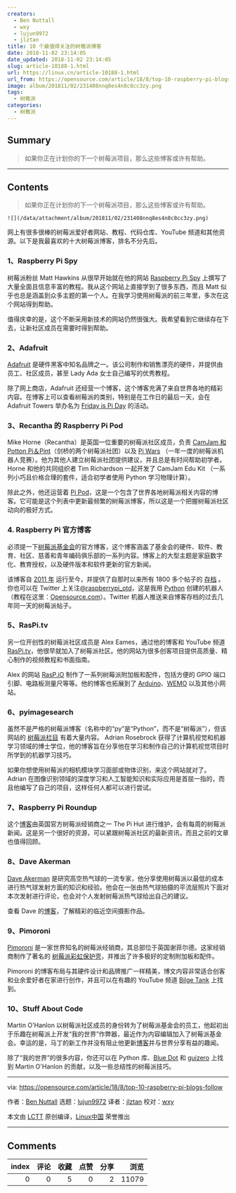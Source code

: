 ```yaml
---
creators:
  - Ben Nuttall
  - wxy
  - lujun9972
  - jlztan
title: 10 个最值得关注的树莓派博客
date: 2018-11-02 23:14:05
date_updated: 2018-11-02 23:14:05
slug: article-10188-1.html
url: https://linux.cn/article-10188-1.html
url_from: https://opensource.com/article/18/8/top-10-raspberry-pi-blogs-follow
image: album/201811/02/231408nnq8es4n8c8cc3zy.png
tags:
  - 树莓派
categories:
  - 树莓派
---
```


## Summary

> 如果你正在计划你的下一个树莓派项目，那么这些博客或许有帮助。

***

<!-- more -->

## Contents

> 
> 如果你正在计划你的下一个树莓派项目，那么这些博客或许有帮助。
> 
> 
> 

`![](/data/attachment/album/201811/02/231408nnq8es4n8c8cc3zy.png)`

网上有很多很棒的树莓派爱好者网站、教程、代码仓库、YouTube 频道和其他资源。以下是我最喜欢的十大树莓派博客，排名不分先后。

### 1、Raspberry Pi Spy

树莓派粉丝 Matt Hawkins 从很早开始就在他的网站 [Raspberry Pi Spy](https://www.raspberrypi-spy.co.uk/) 上撰写了大量全面且信息丰富的教程。我从这个网站上直接学到了很多东西，而且 Matt 似乎也总是涵盖到众多主题的第一个人。在我学习使用树莓派的前三年里，多次在这个网站得到帮助。

值得庆幸的是，这个不断采用新技术的网站仍然很强大。我希望看到它继续存在下去，让新社区成员在需要时得到帮助。

### 2、Adafruit

[Adafruit](https://blog.adafruit.com/category/raspberry-pi/) 是硬件黑客中知名品牌之一。该公司制作和销售漂亮的硬件，并提供由员工、社区成员，甚至 Lady Ada 女士自己编写的优秀教程。

除了网上商店，Adafruit 还经营一个博客，这个博客充满了来自世界各地的精彩内容。在博客上可以查看树莓派的类别，特别是在工作日的最后一天，会在 Adafruit Towers 举办名为 [Friday is Pi Day](https://blog.adafruit.com/category/raspberry-pi/) 的活动。

### 3、Recantha 的 Raspberry Pi Pod

Mike Horne（Recantha）是英国一位重要的树莓派社区成员，负责 [CamJam 和 Potton Pi＆Pint](https://camjam.me/?page_id=753)（剑桥的两个树莓派社团）以及 [Pi Wars](https://piwars.org/) （一年一度的树莓派机器人竞赛）。他为其他人建立树莓派社团提供建议，并且总是有时间帮助初学者。Horne 和他的共同组织者 Tim Richardson 一起开发了 CamJam Edu Kit （一系列小巧且价格合理的套件，适合初学者使用 Python 学习物理计算）。

除此之外，他还运营着 [Pi Pod](https://www.recantha.co.uk/blog/)，这是一个包含了世界各地树莓派相关内容的博客。它可能是这个列表中更新最频繁的树莓派博客，所以这是一个把握树莓派社区动向的极好方式。

### 4. Raspberry Pi 官方博客

必须提一下[树莓派基金会](https://www.raspberrypi.org/blog/)的官方博客，这个博客涵盖了基金会的硬件、软件、教育、社区、慈善和青年编码俱乐部的一系列内容。博客上的大型主题是家庭数字化、教育授权，以及硬件版本和软件更新的官方新闻。

该博客自 [2011 年](https://www.raspberrypi.org/blog/first-post/) 运行至今，并提供了自那时以来所有 1800 多个帖子的 [存档](https://www.raspberrypi.org/blog/archive/) 。你也可以在 Twitter 上关注[@raspberrypi\_otd](https://twitter.com/raspberrypi_otd)，这是我用 [Python](https://github.com/bennuttall/rpi-otd-bot/blob/master/src/bot.py) 创建的机器人（教程在这里：[Opensource.com](https://opensource.com/article/17/8/raspberry-pi-twitter-bot)）。Twitter 机器人推送来自博客存档的过去几年同一天的树莓派帖子。

### 5、RasPi.tv

另一位开创性的树莓派社区成员是 Alex Eames，通过他的博客和 YouTube 频道 [RasPi.tv](https://rasp.tv/)，他很早就加入了树莓派社区。他的网站为很多创客项目提供高质量、精心制作的视频教程和书面指南。

Alex 的网站 [RasP.iO](https://rasp.io/) 制作了一系列树莓派附加板和配件，包括方便的 GPIO 端口引脚、电路板测量尺等等。他的博客也拓展到了 [Arduino](https://www.arduino.cc/)、[WEMO](http://community.wemo.com/) 以及其他小网站。

### 6、pyimagesearch

虽然不是严格的树莓派博客（名称中的“py”是“Python”，而不是“树莓派”），但该网站的 [树莓派栏目](https://www.pyimagesearch.com/category/raspberry-pi/) 有着大量内容。 Adrian Rosebrock 获得了计算机视觉和机器学习领域的博士学位，他的博客旨在分享他在学习和制作自己的计算机视觉项目时所学到的机器学习技巧。

如果你想使用树莓派的相机模块学习面部或物体识别，来这个网站就对了。Adrian 在图像识别领域的深度学习和人工智能知识和实际应用是首屈一指的，而且他编写了自己的项目，这样任何人都可以进行尝试。

### 7、Raspberry Pi Roundup

这个[博客](https://thepihut.com/blogs/raspberry-pi-roundup)由英国官方树莓派经销商之一 The Pi Hut 进行维护，会有每周的树莓派新闻。这是另一个很好的资源，可以紧跟树莓派社区的最新资讯，而且之前的文章也值得回顾。

### 8、Dave Akerman

[Dave Akerman](http://www.daveakerman.com/) 是研究高空热气球的一流专家，他分享使用树莓派以最低的成本进行热气球发射方面的知识和经验。他会在一张由热气球拍摄的平流层照片下面对本次发射进行评论，也会对个人发射树莓派热气球给出自己的建议。

查看 Dave 的[博客](http://www.daveakerman.com/)，了解精彩的临近空间摄影作品。

### 9、Pimoroni

[Pimoroni](https://blog.pimoroni.com/) 是一家世界知名的树莓派经销商，其总部位于英国谢菲尔德。这家经销商制作了著名的 [树莓派彩虹保护壳](https://shop.pimoroni.com/products/pibow-for-raspberry-pi-3-b-plus)，并推出了许多极好的定制附加板和配件。

Pimoroni 的博客布局与其硬件设计和品牌推广一样精美，博文内容非常适合创客和业余爱好者在家进行创作，并且可以在有趣的 YouTube 频道 [Bilge Tank](https://www.youtube.com/channel/UCuiDNTaTdPTGZZzHm0iriGQ) 上找到。

### 10、Stuff About Code

Martin O'Hanlon 以树莓派社区成员的身份转为了树莓派基金会的员工，他起初出于乐趣在树莓派上开发“我的世界”作弊器，最近作为内容编辑加入了树莓派基金会。幸运的是，马丁的新工作并没有阻止他更新[博客](https://www.stuffaboutcode.com/)并与世界分享有益的趣闻。

除了“我的世界”的很多内容，你还可以在 Python 库、[Blue Dot](https://bluedot.readthedocs.io/en/latest/#) 和 [guizero](https://lawsie.github.io/guizero/) 上找到 Martin O'Hanlon 的贡献，以及一些总结性的树莓派技巧。

---

via: <https://opensource.com/article/18/8/top-10-raspberry-pi-blogs-follow>

作者：[Ben Nuttall](https://opensource.com/users/bennuttall) 选题：[lujun9972](https://github.com/lujun9972) 译者：[jlztan](https://github.com/jlztan) 校对：[wxy](https://github.com/wxy)

本文由 [LCTT](https://github.com/LCTT/TranslateProject) 原创编译，[Linux中国](https://linux.cn/) 荣誉推出

***

## Comments


|   index |   评论 |   收藏 |   点赞 |   分享 |   浏览 |
|--------:|-------:|-------:|-------:|-------:|-------:|
|       0 |      0 |      5 |      0 |      2 |  11079 |
